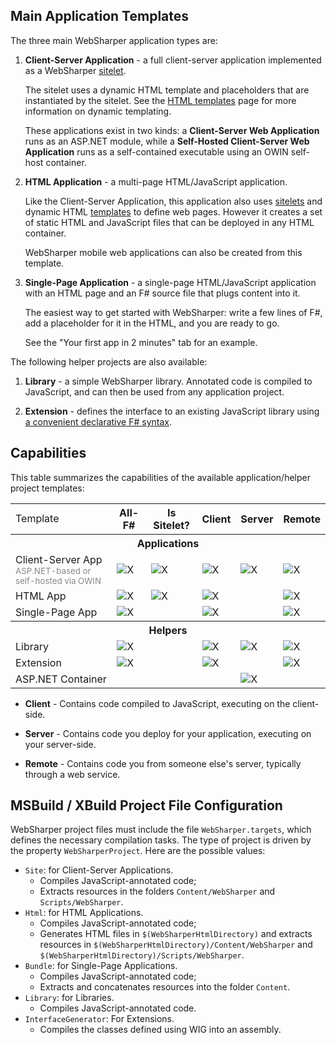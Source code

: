 ## Main Application Templates

The three main WebSharper application types are:

 1. **Client-Server Application** - a full client-server application implemented as a WebSharper [sitelet](Sitelets.md).

    The sitelet uses a dynamic HTML template and placeholders that are instantiated by the sitelet. See the [HTML templates](Templates.md) page for more information on dynamic templating.
	
    These applications exist in two kinds: a **Client-Server Web Application** runs as an ASP.NET module, while a **Self-Hosted Client-Server Web Application** runs as a self-contained executable using an OWIN self-host container.

 2. **HTML Application** - a multi-page HTML/JavaScript application.

    Like the Client-Server Application, this application also uses [sitelets](Sitelets.md) and dynamic HTML [templates](Templates.md) to define web pages. However it creates a set of static HTML and JavaScript files that can be deployed in any HTML container.

    WebSharper mobile web applications can also be created from this template.

 3. **Single-Page Application** - a single-page HTML/JavaScript application with an HTML page and an F# source file that plugs content into it.

    The easiest way to get started with WebSharper: write a few lines of F#, add a placeholder for it in the HTML, and you are ready to go.

    See the "Your first app in 2 minutes" tab for an example.

The following helper projects are also available:

 1. **Library** - a simple WebSharper library. Annotated code is compiled to JavaScript, and can then be used from any application project.
 
 2. **Extension** - defines the interface to an existing JavaScript library using [a convenient declarative F# syntax](WIG.md).

## Capabilities

This table summarizes the capabilities of the available application/helper project templates:

<table class="price-table">
    <tbody>
        <tr class="header">
            <td style="border:none;">Template</td>
            <th class="first">All-F#</th>
            <th>Is Sitelet?</th>
            <th>Client</th>
            <th>Server</th>
            <th class="last">Remote</th>
        </tr>
        <tr class="header">
            <th colspan="6">Applications</th>
        </tr>
        <tr>
            <td>Client-Server App<br/><span style="color:#888;font-size:smaller">ASP.NET-based or self-hosted via OWIN</span></td>
            <td><img src="https://raw.githubusercontent.com/intellifactory/websharper/master/docs/images/ok.png" alt="X"/></td>
            <td><img src="https://raw.githubusercontent.com/intellifactory/websharper/master/docs/images/ok.png" alt="X"/></td>
            <td><img src="https://raw.githubusercontent.com/intellifactory/websharper/master/docs/images/ok.png" alt="X"/></td>
            <td><img src="https://raw.githubusercontent.com/intellifactory/websharper/master/docs/images/ok.png" alt="X"/></td>
            <td><img src="https://raw.githubusercontent.com/intellifactory/websharper/master/docs/images/ok.png" alt="X"/></td>
        </tr>
        <tr>
            <td>HTML App</td>
            <td><img src="https://raw.githubusercontent.com/intellifactory/websharper/master/docs/images/ok.png" alt="X"/></td>
            <td><img src="https://raw.githubusercontent.com/intellifactory/websharper/master/docs/images/ok.png" alt="X"/></td>
            <td><img src="https://raw.githubusercontent.com/intellifactory/websharper/master/docs/images/ok.png" alt="X"/></td>
            <td></td>
            <td><img src="https://raw.githubusercontent.com/intellifactory/websharper/master/docs/images/ok.png" alt="X"/></td>
        </tr>
        <tr>
            <td>Single-Page App</td>
            <td><img src="https://raw.githubusercontent.com/intellifactory/websharper/master/docs/images/ok.png" alt="X"/></td>
            <td></td>
            <td><img src="https://raw.githubusercontent.com/intellifactory/websharper/master/docs/images/ok.png" alt="X"/></td>
            <td></td>
            <td><img src="https://raw.githubusercontent.com/intellifactory/websharper/master/docs/images/ok.png" alt="X"/></td>
        </tr>
        <tr class="header">
            <th colspan="6">Helpers</th>
        </tr>
        <tr>
            <td>Library</td>
            <td><img src="https://raw.githubusercontent.com/intellifactory/websharper/master/docs/images/ok.png" alt="X"/></td>
            <td></td>
            <td><img src="https://raw.githubusercontent.com/intellifactory/websharper/master/docs/images/ok.png" alt="X"/></td>
            <td><img src="https://raw.githubusercontent.com/intellifactory/websharper/master/docs/images/ok.png" alt="X"/></td>
            <td><img src="https://raw.githubusercontent.com/intellifactory/websharper/master/docs/images/ok.png" alt="X"/></td>
        </tr>
        <tr>
            <td>Extension</td>
            <td><img src="https://raw.githubusercontent.com/intellifactory/websharper/master/docs/images/ok.png" alt="X"/></td>
            <td></td>
            <td><img src="https://raw.githubusercontent.com/intellifactory/websharper/master/docs/images/ok.png" alt="X"/></td>
            <td></td>
            <td><img src="https://raw.githubusercontent.com/intellifactory/websharper/master/docs/images/ok.png" alt="X"/></td>
        </tr>
        <tr>
            <td>ASP.NET Container</td>
            <td></td>
            <td></td>
            <td></td>
            <td><img src="https://raw.githubusercontent.com/intellifactory/websharper/master/docs/images/ok.png" alt="X"/></td>
            <td></td>
        </tr>
    </tbody>
</table>

  * **Client** - Contains code compiled to JavaScript, executing on the client-side.

  * **Server** - Contains code you deploy for your application, executing on your server-side.

  * **Remote** - Contains code you from someone else's server, typically through a web service.

## MSBuild / XBuild Project File Configuration

WebSharper project files must include the file `WebSharper.targets`, which defines the necessary compilation tasks. The type of project is driven by the property `WebSharperProject`. Here are the possible values:

* `Site`: for Client-Server Applications.
    * Compiles JavaScript-annotated code;
    * Extracts resources in the folders `Content/WebSharper` and `Scripts/WebSharper`.
* `Html`: for HTML Applications.
    * Compiles JavaScript-annotated code;
    * Generates HTML files in `$(WebSharperHtmlDirectory)` and extracts resources in `$(WebSharperHtmlDirectory)/Content/WebSharper` and `$(WebSharperHtmlDirectory)/Scripts/WebSharper`.
* `Bundle`: for Single-Page Applications.
    * Compiles JavaScript-annotated code;
    * Extracts and concatenates resources into the folder `Content`.
* `Library`: for Libraries.
    * Compiles JavaScript-annotated code.
* `InterfaceGenerator`: For Extensions.
    * Compiles the classes defined using WIG into an assembly.